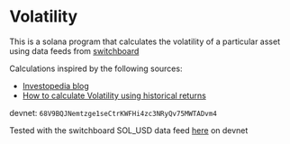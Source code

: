 # Volatility
This is a solana program that calculates the volatility of a particular asset using data feeds from [switchboard](https://switchboard.xyz/)

Calculations inspired by the following sources:
* [Investopedia blog](https://www.investopedia.com/ask/answers/021015/how-can-you-calculate-volatility-excel.asp)
* [How to calculate Volatility using historical returns](https://www.youtube.com/watch?v=v-7VLAyhmqg)

devnet: `68V9BQJNemtzge1seCtrKWFHi4zc3NRyQv75MWTADvm4`

Tested with the switchboard SOL_USD data feed [here](https://switchboard.xyz/explorer/2/GvDMxPzN1sCj7L26YDK2HnMRXEQmQ2aemov8YBtPS7vR) on devnet

